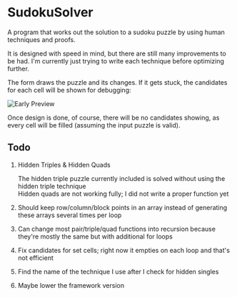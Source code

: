 # SudokuSolver

A program that works out the solution to a sudoku puzzle by using human techniques and proofs.

It is designed with speed in mind, but there are still many improvements to be had. I'm currently just trying to write each technique before optimizing further.

The form draws the puzzle and its changes. If it gets stuck, the candidates for each cell will be shown for debugging:

![Early Preview](https://i.imgur.com/jQpsa8P.png)

Once design is done, of course, there will be no candidates showing, as every cell will be filled (assuming the input puzzle is valid).

## Todo

1. Hidden Triples & Hidden Quads

   The hidden triple puzzle currently included is solved without using the hidden triple technique  
   Hidden quads are not working fully; I did not write a proper function yet
2. Should keep row/column/block points in an array instead of generating these arrays several times per loop
3. Can change most pair/triple/quad functions into recursion because they're mostly the same but with additional for loops
4. Fix candidates for set cells; right now it empties on each loop and that's not efficient
5. Find the name of the technique I use after I check for hidden singles
6. Maybe lower the framework version